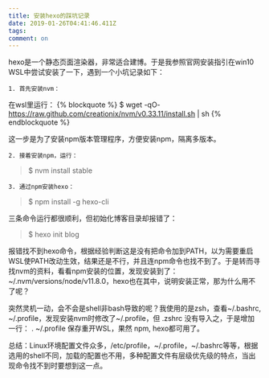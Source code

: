 ```yaml
---
title: 安装hexo的踩坑记录
date: 2019-01-26T04:41:46.411Z
tags:
comment: on
---
```


hexo是一个静态页面渲染器，非常适合建博。于是我参照官网安装指引在win10 WSL中尝试安装了一下，遇到一个小坑记录如下：

	1. 首先安装nvm：
在wsl里运行：
{% blockquote %}
$ wget -qO- https://raw.github.com/creationix/nvm/v0.33.11/install.sh | sh
{% endblockquote %}

这一步是为了安装npm版本管理程序，方便安装npm，隔离多版本。

	2. 接着安装npm，运行：
> $ nvm install stable

	3. 通过npm安装hexo：
> $ npm install -g hexo-cli

三条命令运行都很顺利，但初始化博客目录却报错了：
> $ hexo init blog

报错找不到hexo命令，根据经验判断这是没有把命令加到PATH，以为需要重启WSL使PATH改动生效，结果还是不行，并且连npm命令也找不到了。于是转而寻找nvm的资料，看看npm安装的位置，发现安装到了：~/.nvm/versions/node/v11.8.0，hexo也在其中，说明安装正常，那为什么用不了呢？

突然灵机一动，会不会是shell非bash导致的呢？我使用的是zsh，查看~/.bashrc, ~/.profile，发现安装nvm时修改了~/.profile，但 .zshrc 没有导入之，于是增加一行：
. ~/.profile
保存重开WSL，果然 npm, hexo都可用了。

总结：Linux环境配置文件众多，/etc/profile，~/.profile，~/.bashrc等等，根据选用的shell不同，加载的配置也不用，多种配置文件有层级优先级的特点，当出现命令找不到时要想到这一点。
